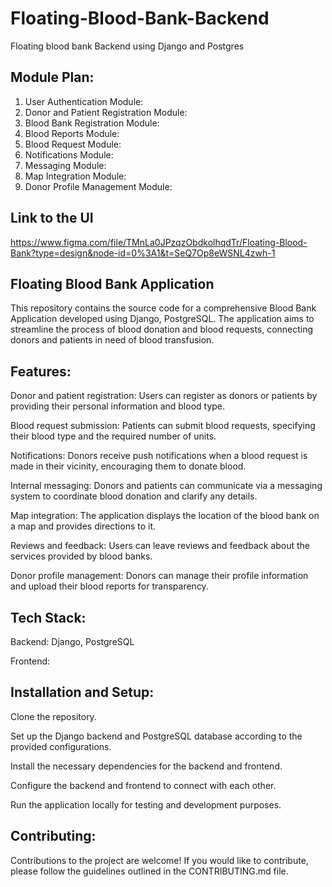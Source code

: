 # Floating-Blood-Bank-Backend
Floating blood bank Backend using Django and Postgres

## Module Plan:
1. User Authentication Module:
2. Donor and Patient Registration Module:
3. Blood Bank Registration Module:
4. Blood Reports Module:
5. Blood Request Module:
6. Notifications Module:
7. Messaging Module:
8. Map Integration Module:
9. Donor Profile Management Module:

## Link to the UI
https://www.figma.com/file/TMnLa0JPzqzObdkolhqdTr/Floating-Blood-Bank?type=design&node-id=0%3A1&t=SeQ7Op8eWSNL4zwh-1


## Floating Blood Bank Application

This repository contains the source code for a comprehensive Blood Bank Application developed using Django, PostgreSQL. The application aims to streamline the process of blood donation and blood requests, connecting donors and patients in need of blood transfusion.

## Features:

Donor and patient registration: Users can register as donors or patients by providing their personal information and blood type.

Blood request submission: Patients can submit blood requests, specifying their blood type and the required number of units.

Notifications: Donors receive push notifications when a blood request is made in their vicinity, encouraging them to donate blood.

Internal messaging: Donors and patients can communicate via a messaging system to coordinate blood donation and clarify any details.

Map integration: The application displays the location of the blood bank on a map and provides directions to it.

Reviews and feedback: Users can leave reviews and feedback about the services provided by blood banks.

Donor profile management: Donors can manage their profile information and upload their blood reports for transparency.

## Tech Stack:

Backend: Django, PostgreSQL

Frontend: 

## Installation and Setup:

Clone the repository.

Set up the Django backend and PostgreSQL database according to the provided configurations.

Install the necessary dependencies for the backend and frontend.

Configure the backend and frontend to connect with each other.

Run the application locally for testing and development purposes.

## Contributing:
Contributions to the project are welcome! If you would like to contribute, please follow the guidelines outlined in the CONTRIBUTING.md file.
